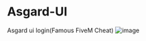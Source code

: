 # Asgard-UI
Asgard ui login(Famous FiveM Cheat)
![image](https://user-images.githubusercontent.com/69409023/181304692-c00a3182-8544-4f7a-935e-461f9969aa40.png)
